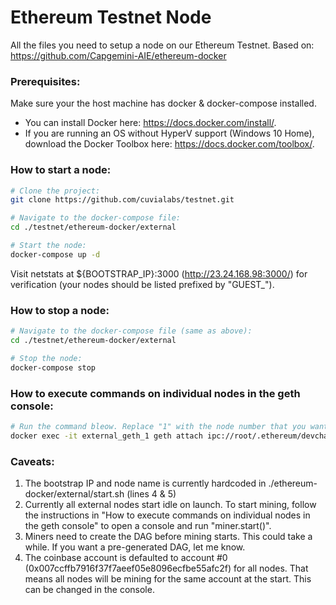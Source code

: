 # Ethereum Testnet Node
All the files you need to setup a node on our Ethereum Testnet.
Based on: https://github.com/Capgemini-AIE/ethereum-docker

### Prerequisites:
Make sure your the host machine has docker & docker-compose installed. 
   * You can install Docker here: https://docs.docker.com/install/. 
   * If you are running an OS without HyperV support (Windows 10 Home), download the Docker Toolbox here: https://docs.docker.com/toolbox/.
### How to start a node:
``` bash
# Clone the project:
git clone https://github.com/cuvialabs/testnet.git

# Navigate to the docker-compose file:
cd ./testnet/ethereum-docker/external

# Start the node:
docker-compose up -d
```
Visit netstats at ${BOOTSTRAP_IP}:3000 (http://23.24.168.98:3000/) for verification (your nodes should be listed prefixed by "GUEST_").
### How to stop a node:
``` bash
# Navigate to the docker-compose file (same as above):
cd ./testnet/ethereum-docker/external

# Stop the node:
docker-compose stop
```
### How to execute commands on individual nodes in the geth console:
``` bash
# Run the command bleow. Replace "1" with the node number that you want to look at.
docker exec -it external_geth_1 geth attach ipc://root/.ethereum/devchain/geth.ipc
```
### Caveats:
1. The bootstrap IP and node name is currently hardcoded in ./ethereum-docker/external/start.sh (lines 4 & 5)
2. Currently all external nodes start idle on launch. To start mining, follow the instructions in "How to execute commands on individual nodes in the geth console" to open a console and run "miner.start()".
3. Miners need to create the DAG before mining starts. This could take a while. If you want a pre-generated DAG, let me know.
4. The coinbase account is defaulted to account #0 (0x007ccffb7916f37f7aeef05e8096ecfbe55afc2f) for all nodes. That means all nodes will be mining for the same account at the start. This can be changed in the console.
